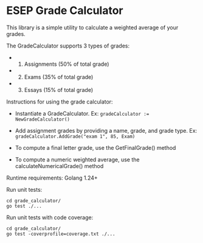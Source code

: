 # ESEP Grade Calculator

This library is a simple utility to calculate a weighted average of your grades. 

The GradeCalculator supports 3 types of grades: 
 - 1. Assignments (50% of total grade)
 - 2. Exams (35% of total grade)
 - 3. Essays (15% of total grade)

 Instructions for using the grade calculator:

 - Instantiate a GradeCalculator. Ex: `gradeCalculator := NewGradeCalculator()`

 - Add assignment grades by providing a name, grade, and grade type. Ex: `gradeCalculator.AddGrade("exam 1", 85, Exam)`

 - To compute a final letter grade, use the GetFinalGrade() method

 - To compute a numeric weighted average, use the calculateNumericalGrade() method

Runtime requirements:
Golang 1.24+

Run unit tests:
```
cd grade_calculator/
go test ./...
```

Run unit tests with code coverage:
```
cd grade_calculator/
go test -coverprofile=coverage.txt ./...
```